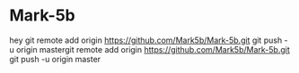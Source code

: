 # Mark-5b
hey
git remote add origin https://github.com/Mark5b/Mark-5b.git
git push -u origin mastergit remote add origin https://github.com/Mark5b/Mark-5b.git
git push -u origin master

